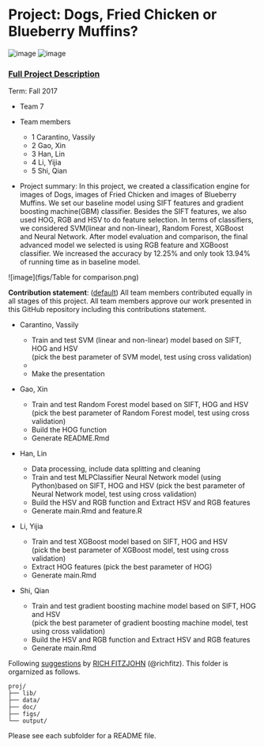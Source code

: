 # Project: Dogs, Fried Chicken or Blueberry Muffins?
![image](figs/chicken.jpg)
![image](figs/muffin.jpg)

### [Full Project Description](doc/project3_desc.md)

Term: Fall 2017

+ Team 7
+ Team members
	+ 1 Carantino, Vassily
	+ 2 Gao, Xin 
	+ 3 Han, Lin
	+ 4 Li, Yijia
	+ 5 Shi, Qian

+ Project summary: In this project, we created a classification engine for images of Dogs, images of Fried Chicken and images of Blueberry Muffins. We set our baseline model using SIFT features and gradient boosting machine(GBM) classifier. Besides the SIFT features, we also used HOG, RGB and HSV to do feature selection. In terms of classifiers, we considered SVM(linear and non-linear), Random Forest, XGBoost and Neural Network. After model evaluation and comparison, the final advanced model we selected is using RGB feature and XGBoost classifier. We increased the accuracy by 12.25% and only took 13.94% of running time as in baseline model.


![image](figs/Table for comparison.png)

	
**Contribution statement**: ([default](doc/a_note_on_contributions.md)) All team members contributed equally in all stages of this project. All team members approve our work presented in this GitHub repository including this contributions statement. 

+ Carantino, Vassily
        
	+ Train and test SVM (linear and non-linear) model based on SIFT, HOG and HSV   
	(pick the best parameter of SVM model, test using cross validation) 
	+
	+ Make the presentation
+ Gao, Xin          
                
	+ Train and test Random Forest model based on SIFT, HOG and HSV   
	(pick the best parameter of Random Forest model, test using cross validation) 
	+ Build the HOG function
	+ Generate README.Rmd
+ Han, Lin  
               
	+ Data processing, include data splitting and cleaning  
	+ Train and test MLPClassifier Neural Network model (using Python)based on SIFT, HOG and HSV
	(pick the best parameter of Neural Network model, test using cross validation) 
	+ Build the HSV and RGB function and Extract HSV and RGB features
	+ Generate main.Rmd and feature.R
+ Li, Yijia  
        
	+ Train and test XGBoost model based on SIFT, HOG and HSV     
	(pick the best parameter of  XGBoost model, test using cross validation) 
	+ Extract HOG features (pick the best parameter of HOG)
	+ Generate main.Rmd
+ Shi, Qian  
        
	+ Train and test gradient boosting machine model based on SIFT, HOG and HSV   
	(pick the best parameter of gradient boosting machine model, test using cross validation) 
	+ Build the HSV and RGB function and Extract HSV and RGB features
	+ Generate main.Rmd



Following [suggestions](http://nicercode.github.io/blog/2013-04-05-projects/) by [RICH FITZJOHN](http://nicercode.github.io/about/#Team) (@richfitz). This folder is orgarnized as follows.

```
proj/
├── lib/
├── data/
├── doc/
├── figs/
└── output/
```

Please see each subfolder for a README file.
